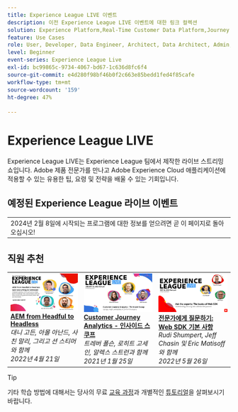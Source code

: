 ```yaml
---
title: Experience League LIVE 이벤트
description: 이전 Experience League LIVE 이벤트에 대한 링크 컬렉션
solution: Experience Platform,Real-Time Customer Data Platform,Journey Optimizer,Experience Manager,Target,Audience Manager,Analytics
feature: Use Cases
role: User, Developer, Data Engineer, Architect, Data Architect, Admin, Leader
level: Beginner
event-series: Experience League Live
exl-id: bc99865c-9734-4067-bd67-1c636d8fc6f4
source-git-commit: e4d280f98bf46b0f2c663e85bedd1fed4f85cafe
workflow-type: tm+mt
source-wordcount: '159'
ht-degree: 47%

---
```


# Experience League LIVE

Experience League LIVE는 Experience League 팀에서 제작한 라이브 스트리밍 쇼입니다.  Adobe 제품 전문가를 만나고 Adobe Experience Cloud 애플리케이션에 적용할 수 있는 유용한 팁, 요령 및 전략을 배울 수 있는 기회입니다.

<div id="upcoming-events">

## 예정된 Experience League 라이브 이벤트

<table>
<tr>
  <td style="vertical-align: top;">
    2024년 2월 8일에 시작되는 프로그램에 대한 정보를 얻으려면 곧 이 페이지로 돌아오십시오!
  </td>
</tr>
</table>


</div>

<div id="recs-overview-body-1"></div>
<div id="recs-overview-body-2"></div>
<div id="recs-overview-body-3"></div>
<div id="recs-overview-body-4"></div>
<div id="recs-overview-body-5"></div>
<div id="recs-overview-body-6"></div>

<div id="past-events">


</div>

## 직원 추천

<table style="max-width: 1214px;">

<tr>
  <td style="vertical-align: top;"><a href="episodes/exl-live-episode-04-21-22.md">
      <img alt="Experience League LIVE 4월 21일" src="assets/youtube-thumbnails/april-21-yt.jpg">
    </a>
    <div>
      <a href="/help/experience-league-live/episodes/exl-live-episode-04-21-22.md">
        <strong>AEM from Headful to Headless</strong>
      </a>
      <br/><em>대니 고든, 아몰 아난드, 사친 말리, 그리고 션 스티머와 함께</em>
      <br/><em>2022년 4월 21일</em>
    </div>
  </td>

<td style="vertical-align: top;">
    <a href="episodes/exl-live-episode-08.md">
      <img alt="Experience League LIVE ep8" src="./assets/youtube-thumbnails/jan-25-yt.jpg">
    </a>
    <div>
      <a href="episodes/exl-live-episode-08.md"><strong>Customer Journey Analytics - 인사이드 스쿠프</strong></a>
      <br/><em>트레버 폴슨, 로히트 고세인, 알렉스 스트런과 함께</em>
      <br/><em>2021년 1월 25일</em>
    </div>
  </td>

<td style="vertical-align: top;">
    <a href="episodes/exl-live-episode-05-26-22.md">
      <img alt="Experience League 라이브 5월 26일" src="assets/May26_exl_live_banner_web_1920_WebBanner.png">
    </a>
    <div>
      <a href="episodes/exl-live-episode-05-26-22.md">
        <strong>전문가에게 질문하기: Web SDK 기본 사항</strong>
      </a>
      <br/><em>Rudi Shumpert, Jeff Chasin 및 Eric Matisoff와 함께</em>
      <br/><em>2022년 5월 26일</em>
    </div>
  </td>
  </tr>

</table>


>[!TIP]
>
>기타 학습 방법에 대해서는 당사의 무료 [교육 과정](https://experienceleague.adobe.com/#dashboard/learning)과 개별적인 [튜토리얼](https://experienceleague.adobe.com/docs/home-tutorials.html?lang=ko-KR)을 살펴보시기 바랍니다.
